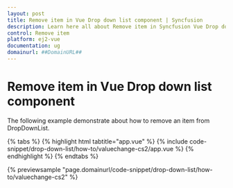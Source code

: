 ```yaml
---
layout: post
title: Remove item in Vue Drop down list component | Syncfusion
description: Learn here all about Remove item in Syncfusion Vue Drop down list component of Syncfusion Essential JS 2 and more.
control: Remove item 
platform: ej2-vue
documentation: ug
domainurl: ##DomainURL##
---
```


# Remove item in Vue Drop down list component

The following example demonstrate about how to remove an item from DropDownList.

{% tabs %}
{% highlight html tabtitle="app.vue" %}
{% include code-snippet/drop-down-list/how-to/valuechange-cs2/app.vue %}
{% endhighlight %}
{% endtabs %}
        
{% previewsample "page.domainurl/code-snippet/drop-down-list/how-to/valuechange-cs2" %}